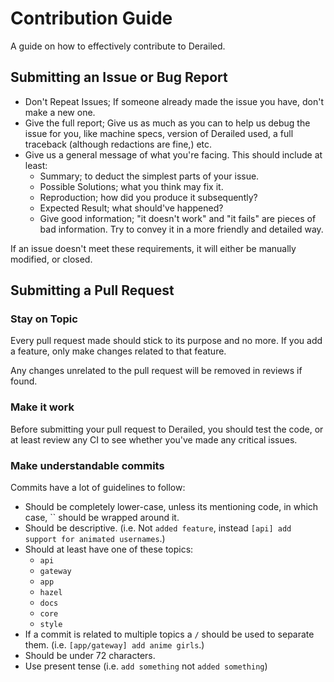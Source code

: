 # Contribution Guide

A guide on how to effectively contribute to Derailed.

## Submitting an Issue or Bug Report

- Don't Repeat Issues; If someone already made the issue you have, don't make a new one.
- Give the full report; Give us as much as you can to help us debug the issue for you, like machine specs, version of Derailed used, a full traceback (although redactions are fine,) etc.
- Give us a general message of what you're facing. This should include at least:
    - Summary; to deduct the simplest parts of your issue.
    - Possible Solutions; what you think may fix it.
    - Reproduction; how did you produce it subsequently?
    - Expected Result; what should've happened?
    - Give good information; "it doesn't work" and "it fails" are pieces of bad information. Try to convey it in a more friendly and detailed way.

If an issue doesn't meet these requirements, it will either be manually modified, or closed.

## Submitting a Pull Request

### Stay on Topic

Every pull request made should stick to its purpose and no more. If you add a feature,
only make changes related to that feature.

Any changes unrelated to the pull request will be removed in reviews if found.

### Make it work

Before submitting your pull request to Derailed, you should test the code, or at least
review any CI to see whether you've made any critical issues.

### Make understandable commits

Commits have a lot of guidelines to follow:

- Should be completely lower-case, unless its mentioning code, in which case, \`\` should be wrapped around it.
- Should be descriptive. (i.e. Not `added feature`, instead `[api] add support for animated usernames`.)
- Should at least have one of these topics:
    - `api`
    - `gateway`
    - `app`
    - `hazel`
    - `docs`
    - `core`
    - `style`
- If a commit is related to multiple topics a `/` should be used to separate them. (i.e. `[app/gateway] add anime girls`.)
- Should be under 72 characters.
- Use present tense (i.e. `add something` not `added something`)
